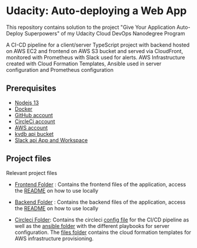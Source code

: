 # Udacity: Auto-deploying a Web App

This repository contains solution to the project "Give Your Application Auto-Deploy Superpowers" of my Udacity Cloud DevOps Nanodegree Program
<p align="left">
A CI-CD pipeline for a client/server TypeScript project with backend hosted on AWS EC2 and frontend on AWS S3 bucket and served via CloudFront, monitored with Prometheus with Slack used for alerts. AWS Infrastructure created with Cloud Formation Templates, Ansible used in server configuration and Prometheus configuration </p>


## Prerequisites

* [Nodejs 13](https://nodejs.org/en/)
* [Docker](https://www.docker.com/)
* [GitHub account](https://github.com/)
* [CircleCi account](https://circleci.com/)
* [AWS account](https://aws.amazon.com/)
* [kvdb api bucket](https://kvdb.io/)
* [Slack api App and Workspace](https://slack.com/)

## Project files
Relevant project files

* [Frontend Folder](./frontend/) : Contains the frontend files of the application, access the [README](./frontend/README.md) on how to use locally

* [Backend Folder](./backend/) : Contains the backend files of the application, access the [README](./backend/README.md) on how to use locally

* [Circleci Folder](.circleci): Contains the circleci [config file](.circleci/config.yml) for the CI/CD pipeline as well as the [ansible folder](.circleci/ansible/) with the different playbooks for server configuration. The [files folder](.circleci/files/) contains the cloud formation templates for AWS infrastructure provisioning.
  
